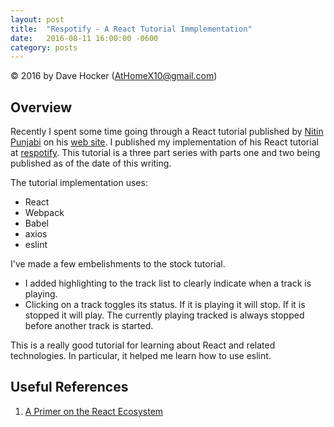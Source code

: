 ```yaml
---
layout: post
title:  "Respotify - A React Tutorial Immplementation"
date:   2016-08-11 16:00:00 -0600
category: posts
---
```

© 2016 by Dave Hocker (AtHomeX10@gmail.com)

## Overview
Recently I spent some time going through a React tutorial published by
[Nitin Punjabi](http://patternhatch.com/author/nitin-punjabi/) on his [web site](http://patternhatch.com).
I published my implementation of his React tutorial at [respotify](https://github.com/dhocker/respotify.git).
This tutorial is a three part series with parts one and two being published as of the date of this writing.

The tutorial implementation uses:

- React
- Webpack
- Babel
- axios
- eslint

I've made a few embelishments to the stock tutorial.
- I added highlighting to the track list to clearly indicate when a track is playing.
- Clicking on a track toggles its status. If it is playing it will stop. If it is
stopped it will play. The currently playing tracked is always stopped before another
track is started.

This is a really good tutorial for learning about React and related technologies. In particular,
it helped me learn how to use eslint.

## Useful References
1. [A Primer on the React Ecosystem](http://patternhatch.com/2016/07/06/a-primer-on-the-react-ecosystem-part-1-of-3/)
